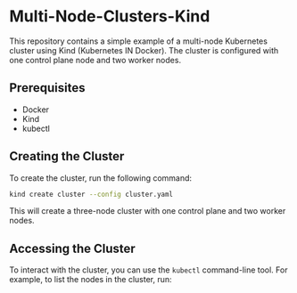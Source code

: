 # Multi-Node-Clusters-Kind

This repository contains a simple example of a multi-node Kubernetes cluster using Kind (Kubernetes IN Docker). The cluster is configured with one control plane node and two worker nodes.

## Prerequisites

- Docker
- Kind
- kubectl

## Creating the Cluster

To create the cluster, run the following command:

```bash
kind create cluster --config cluster.yaml
```

This will create a three-node cluster with one control plane and two worker nodes.

## Accessing the Cluster

To interact with the cluster, you can use the `kubectl` command-line tool. For example, to list the nodes in the cluster, run:


